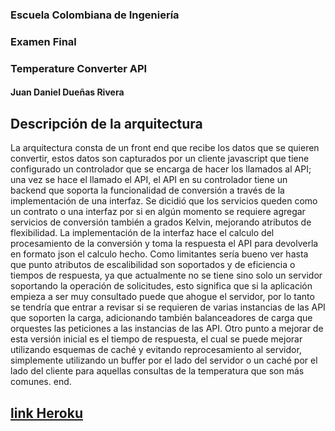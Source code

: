 ### Escuela Colombiana de Ingeniería
### Examen Final
### Temperature Converter API

#### Juan Daniel Dueñas Rivera


## Descripción de la arquitectura

La arquitectura consta de un front end que recibe los datos que se quieren convertir, estos datos son capturados por un cliente javascript que tiene configurado un controlador que se encarga de hacer los llamados al API; una vez se hace el llamado el API, el API en su controlador tiene un backend que soporta la funcionalidad de conversión a través de la implementación de una interfaz. Se dicidió que los servicios queden como un contrato o una interfaz por si en algún momento se requiere agregar servicios de conversión también a grados Kelvin, mejorando atributos de flexibilidad. La implementación de la interfaz hace el calculo del procesamiento de la conversión y toma la respuesta el API para devolverla en formato json el calculo hecho. Como limitantes sería bueno ver hasta que punto atributos de escalibilidad son soportados y de eficiencia o tiempos de respuesta, ya que actualmente no se tiene sino solo un servidor soportando la operación de solicitudes, esto significa que si la aplicación empieza a ser muy consultado puede que ahogue el servidor, por lo tanto se tendría que entrar a revisar si se requieren de varias instancias de las API que soporten la carga, adicionando también balanceadores de carga que orquestes las peticiones a las instancias de las API. Otro punto a mejorar de esta versión inicial es el tiempo de respuesta, el cual se puede mejorar utilizando esquemas de caché y evitando reprocesamiento al servidor, simplemente utilizando un buffer por el lado del servidor o un caché por el lado del cliente para aquellas consultas de la temperatura que son más comunes.
end.



## [link Heroku](https://intense-depths-33651.herokuapp.com/)